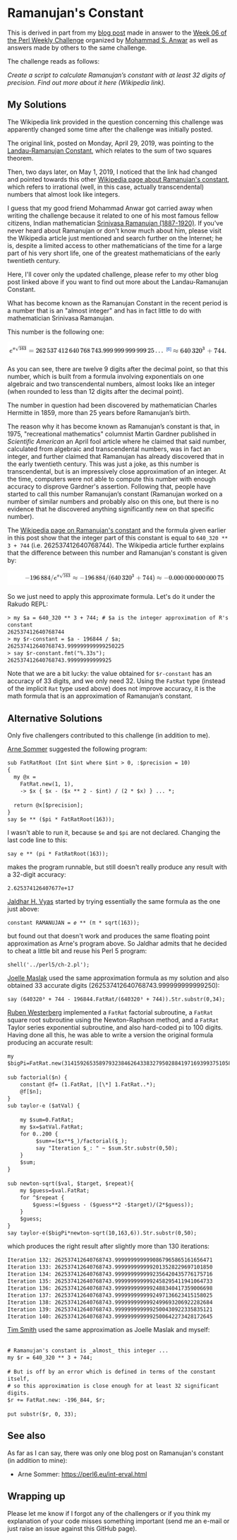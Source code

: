 # Ramanujan's Constant

This is derived in part from my [blog post](http://blogs.perl.org/users/laurent_r/2019/05/perl-weekly-challenge-6-ramanujans-constant.html) made in answer to the [Week 06 of the Perl Weekly Challenge](https://perlweeklychallenge.org/blog/perl-weekly-challenge-006/) organized by  <a href="http://blogs.perl.org/users/mohammad_s_anwar/">Mohammad S. Anwar</a> as well as answers made by others to the same challenge.

The challenge reads as follows:

*Create a script to calculate Ramanujan’s constant with at least 32 digits of precision. Find out more about it here (Wikipedia link).*

## My Solutions

The Wikipedia link provided in the question concerning this challenge was apparently changed some time after the challenge was initially posted. 

The original link, posted on Monday, April 29, 2019, was pointing to the [Landau-Ramanujan Constant](https://en.wikipedia.org/wiki/Landau%E2%80%93Ramanujan_constant), which relates to the sum of two squares theorem.

Then, two days later, on May 1, 2019, I noticed that the link had changed and pointed towards this other [Wikipedia page about Ramanujan's constant](https://en.wikipedia.org/wiki/Heegner_number#Almost_integers_and_Ramanujan's_constant), which refers to irrational (well, in this case, actually transcendental) numbers that almost look like integers.

I guess that my good friend Mohammad Anwar got carried away when writing the challenge because it related to one of his most famous fellow citizens, Indian mathematician [Srinivasa Ramanujan (1887-1920)](https://en.wikipedia.org/wiki/Srinivasa_Ramanujan). If you've never heard about Ramanujan or don't know much about him, please visit the Wikipedia article just mentioned and search further on the Internet; he is, despite a limited access to other mathematicians of the time for a large part of his very short life, one of the greatest mathematicians of the early twentieth century. 

Here, I'll cover only the updated challenge, please refer to my other blog post linked above if you want to find out more about the Landau-Ramanujan Constant.


What has become known as the Ramanujan Constant in the recent period is a number that is an "almost integer" and has in fact little to do with mathematician Srinivasa Ramanujan.

This number is the following one:

![](./Figures/Ramanujan_3.gif)

As you can see, there are twelve 9 digits after the decimal point, so that this number, which is built from a formula involving exponentials on one algebraic and two transcendental numbers, almost looks like an integer (when rounded to less than 12 digits after the decimal point). 

The number in question had been discovered by mathematician Charles Hermitte in 1859, more than 25 years before Ramanujan’s birth.

The reason why it has become known as Ramanujan’s constant is that, in 1975, "recreational mathematics" columnist Martin Gardner published in *Scientific American* an April fool article where he claimed that said number, calculated from algebraic and transcendental numbers, was in fact an integer, and further claimed that Ramanujan has already discovered that in the early twentieth century. This was just a joke, as this number is transcendental, but is an impressively close approximation of an integer. At the time, computers were not able to compute this number with enough accuracy to disprove Gardner's assertion. Following that, people have started to call this number Ramanujan’s constant (Ramanujan worked on a number of similar numbers and probably also on this one, but there is no evidence that he discovered anything significantly new on that specific number).

The [Wikipedia page on Ramanujan's constant](https://en.wikipedia.org/wiki/Heegner_number#Almost_integers_and_Ramanujan's_constant) and the formula given earlier in this post show that the integer part of this constant is equal to `640_320 ** 3 + 744` (i.e. 262537412640768744). The Wikipedia article further explains that the difference between this number and Ramanujan's constant is given by:

![](./Figures/Ramanujan_4.gif)

So we just need to apply this approximate formula. Let's do it under the Rakudo REPL:

    > my $a = 640_320 ** 3 + 744; # $a is the integer approximation of R's constant
    262537412640768744
    > my $r-constant = $a - 196844 / $a;
    262537412640768743.999999999999250225
    > say $r-constant.fmt("%.33s");
    262537412640768743.99999999999925

Note that we are a bit lucky: the value obtained for `$r-constant` has an accuracy of 33 digits, and we only need 32. Using the `FatRat` type (instead of the implicit `Rat` type used above) does not improve accuracy, it is the math formula that is an approximation of Ramanujan’s constant.

## Alternative Solutions

Only five challengers contributed to this challenge (in addition to me).

[Arne Sommer](https://github.com/manwar/perlweeklychallenge-club/blob/master/challenge-006/arne-sommer/perl6/ch-2.p6) suggested the following program:

``` Perl6
sub FatRatRoot (Int $int where $int > 0, :$precision = 10)
{
  my @x =
    FatRat.new(1, 1),
    -> $x { $x - ($x ** 2 - $int) / (2 * $x) } ... *;

  return @x[$precision];
}
say $e ** ($pi * FatRatRoot(163));
```

I wasn't able to run it, because `$e` and `$pi` are not declared. Changing the last code line to this:

``` Perl6
say e ** (pi * FatRatRoot(163));
```
makes the program runnable, but still doesn't really produce any result with a 32-digit accuracy:

    2.625374126407677e+17

[Jaldhar H. Vyas](https://github.com/manwar/perlweeklychallenge-club/blob/master/challenge-006/jaldhar-h-vyas/perl6/ch-2.p6) started by trying essentially the same formula as the one just above:

``` Perl6
constant RAMANUJAN = 𝑒 ** (π * sqrt(163));
```
but found out that doesn't work and produces the same floating point approximation as Arne's program above. So Jaldhar admits that he decided to cheat a little bit and reuse his Perl 5 program:

``` Perl6
shell('../perl5/ch-2.pl');
```

[Joelle Maslak](https://github.com/manwar/perlweeklychallenge-club/blob/master/challenge-006/joelle-maslak/perl6/ch-2.p6) used the same approximation formula as my solution and also obtained 33 accurate digits (262537412640768743.999999999999250):

``` Perl6
say (640320³ + 744 - 196844.FatRat/(640320³ + 744)).Str.substr(0,34);
```

[Ruben Westerberg](https://github.com/manwar/perlweeklychallenge-club/blob/master/challenge-006/ruben-westerberg/perl6/ch-2.p6) implemented a `FatRat` factorial subroutine, a `FatRat` square root subroutine using the Newton-Raphson method, and a `FatRat` Taylor series exponential subroutine, and also hard-coded pi to 100 digits. Having done all this, he was able to write a version the original formula producing an accurate result:

``` Perl6
my $bigPi=FatRat.new(31415926535897932384626433832795028841971693993751058209749445923078164062862089986280348253421170679,10**100);

sub factorial($n) {
	constant @f= (1.FatRat, |[\*] 1.FatRat..*);
	@f[$n];
}
sub taylor-e ($atVal) {

	my $sum=0.FatRat;
	my $x=$atVal.FatRat;
	for 0..200 {
		 $sum+=($x**$_)/factorial($_);
		 say "Iteration $_: " ~ $sum.Str.substr(0,50);
	}
	$sum;
}

sub newton-sqrt($val, $target, $repeat){
	my $guess=$val.FatRat;
	for ^$repeat {
		$guess:=($guess - ($guess**2 -$target)/(2*$guess));
	}
	$guess;
}
say taylor-e($bigPi*newton-sqrt(10,163,6)).Str.substr(0,50);
```

which produces the right result after slightly more than 130 iterations:

    Iteration 132: 262537412640768743.9999999999990867965865161656471
    Iteration 133: 262537412640768743.9999999999992013528229697101850
    Iteration 134: 262537412640768743.9999999999992356420435776175716
    Iteration 135: 262537412640768743.9999999999992458295411941064733
    Iteration 136: 262537412640768743.9999999999992488340417359006698
    Iteration 137: 262537412640768743.9999999999992497136623415158025
    Iteration 138: 262537412640768743.9999999999992499693206922282684
    Iteration 139: 262537412640768743.9999999999992500430922335835121
    Iteration 140: 262537412640768743.9999999999992500642273428172645

[Tim Smith](https://github.com/manwar/perlweeklychallenge-club/blob/master/challenge-006/tim-smith/perl6/ch-2.p6) used the same approximation as Joelle Maslak and myself:

``` Perl6

# Ramanujan's constant is _almost_ this integer ...
my $r = 640_320 ** 3 + 744;

# But is off by an error which is defined in terms of the constant itself,
# so this approximation is close enough for at least 32 significant digits.
$r += FatRat.new: -196_844, $r;

put substr($r, 0, 33);
```

## See also

As far as I can say, there was only one blog post on Ramanujan's constant (in addition to mine):

* Arne Sommer: https://perl6.eu/int-erval.html

## Wrapping up

Please let me know if I forgot any of the challengers or if you think my explanation of your code misses something important (send me an e-mail or just raise an issue against this GitHub page).


